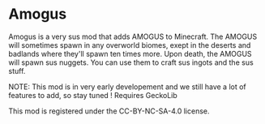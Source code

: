 # Amogus
Amogus is a very sus mod that adds AMOGUS to Minecraft.
The AMOGUS will sometimes spawn in any overworld biomes, exept in the deserts and badlands where they'll spawn ten times more.
Upon death, the AMOGUS will spawn sus nuggets. You can use them to craft sus ingots and the sus stuff.

NOTE: This mod is in very early developement and we still have a lot of features to add, so stay tuned !
Requires GeckoLib


This mod is registered under the CC-BY-NC-SA-4.0 license.
